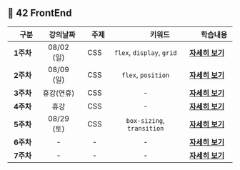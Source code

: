 ## :tulip: 42 FrontEnd

| 　구분　 | 　강의날짜　 | 　주제　 | 　　　　키워드　　　　 | 　　학습내용　　 |
|:---:|:---:|:---:|:---:|:---:|
| __1주차__ | 08/02 (일) |  CSS | `flex`, `display`, `grid` |[__자세히 보기__](./Week01_CSS.md) |
| __2주차__ | 08/09 (일) | CSS | `flex`, `position` | [__자세히 보기__](./Week02_CSS.md) |
| __3주차__ | 휴강(연휴) | CSS | - | [__자세히 보기__](./Week03_CSS.md) |
| __4주차__ | 휴강 | CSS | - | [__자세히 보기__](./Week04_CSS.md) |
| __5주차__ | 08/29 (토) | CSS | `box-sizing`, `transition` | [__자세히 보기__](./Week05_CSS.md) |
| __6주차__ | - | - | - | [__자세히 보기__](./Week06_CSS.md) |
| __7주차__ | - | - | - | [__자세히 보기__](./Week07_CSS.md) |
